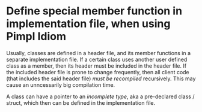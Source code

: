 # Define special member function in implementation file, when using Pimpl Idiom

Usually, classes are defined in a header file, and its member functions in a separate implementation file. If a certain class uses another user defined class as a member, then its header must be included in the header file. If the included header file is prone to change frequently, then all client code (that includes the said header file) *must be recompiled* recursively. This may cause an unncessarily big compilation time. 

A class can have a pointer to an *incomplete type*, aka a pre-declared class / struct, which then can be defined in the implementation file. 


